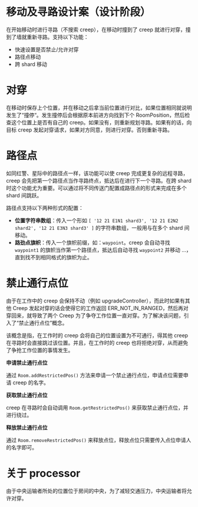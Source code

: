 # 移动及寻路设计案（设计阶段）

在开始移动时进行寻路（不搜索 creep），在移动时撞到了 creep 就进行对穿，撞到了墙就重新寻路。支持以下功能：

- 快速设置是否禁止/允许对穿
- 路径点移动
- 跨 shard 移动

# 对穿

在移动时保存上个位置，并在移动之后拿当前位置进行对比，如果位置相同就说明发生了“撞停“。发生撞停后会根据原本前进方向找到下个 RoomPosition，然后检查这个位置上是否有自己的 creep。如果没有，则重新规划寻路。如果有的话，向目标 creep 发起对穿请求，如果对方同意，则进行对穿。否则重新寻路。

# 路径点

如同红警、星际中的路径点一样，该功能可以使 creep 完成更复杂的远程寻路，creep 会先把第一个路径点当作寻路终点，抵达后在进行下一个寻路。在跨 shard 时这个功能尤为重要。可以通过将不同传送门配置成路径点的形式来完成在多个 shard 间跳跃。

路径点支持以下两种形式的配置：

- **位置字符串数组**：传入一个形如 `[ '12 21 E1N1 shard3', '12 21 E2N2 shard2', '12 21 E3N3 shard3' ]` 的字符串数组，一般用与在多个 shard 间移动。
- **路劲点旗帜**：传入一个旗帜前缀，如：`waypoint`。creep 会自动寻找 `waypoint1` 的旗帜当作第一个路径点，抵达后自动寻找 `waypoint2` 并移动 ...，直到找不到相同格式的旗帜为止。 

# 禁止通行点位

由于在工作中的 creep 会保持不动（例如 upgradeController），而此时如果有其他 Creep 发起对穿的话会使得它的工作返回 ERR_NOT_IN_RANGED，然后再对穿回来，就导致了两个 Creep 为了争夺工作位置一直对穿。为了解决该问题，引入了“禁止通行点位”概念。

该概念是指，在工作时的 creep 会将自己的位置设置为不可通行，得其他 creep 在寻路时会直接跳过该位置。并且，在工作时的 creep 也将拒绝对穿，从而避免了争抢工作位置的事情发生。

**申请禁止通行点位**

通过 `Room.addRestrictedPos()` 方法来申请一个禁止通行点位，申请点位需要申请 creep 的名字。

**获取禁止通行点位**

creep 在寻路时会自动调用 `Room.getRestrictedPos()` 来获取禁止通行点位，并进行绕过。

**释放禁止通行点位**

通过 `Room.removeRestrictedPos()` 来释放点位，释放点位只需要传入点位申请人的名字即可。

# 关于 processor

由于中央运输者所处的位置位于房间的中央，为了减轻交通压力，中央运输者将允许对穿。